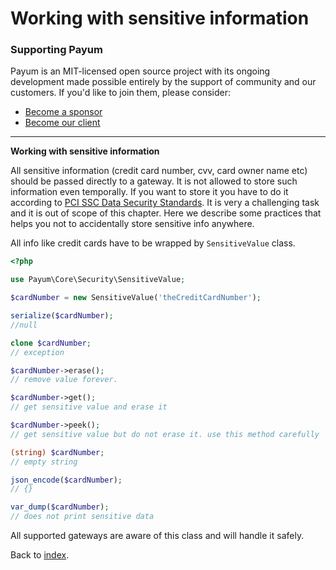 # Working with sensitive information

### Supporting Payum

Payum is an MIT-licensed open source project with its ongoing development made possible entirely by the support of community and our customers. If you'd like to join them, please consider:

* [Become a sponsor](https://www.patreon.com/makasim)
* [Become our client](http://forma-pro.com/)

***

**Working with sensitive information**

All sensitive information (credit card number, cvv, card owner name etc) should be passed directly to a gateway. It is not allowed to store such information even temporally. If you want to store it you have to do it according to [PCI SSC Data Security Standards](https://www.pcisecuritystandards.org/security\_standards/). It is very a challenging task and it is out of scope of this chapter. Here we describe some practices that helps you not to accidentally store sensitive info anywhere.

All info like credit cards have to be wrapped by `SensitiveValue` class.

```php
<?php

use Payum\Core\Security\SensitiveValue;

$cardNumber = new SensitiveValue('theCreditCardNumber');

serialize($cardNumber);
//null

clone $cardNumber;
// exception

$cardNumber->erase();
// remove value forever.

$cardNumber->get();
// get sensitive value and erase it

$cardNumber->peek();
// get sensitive value but do not erase it. use this method carefully

(string) $cardNumber;
// empty string

json_encode($cardNumber);
// {}

var_dump($cardNumber);
// does not print sensitive data
```

All supported gateways are aware of this class and will handle it safely.

Back to [index](./).

